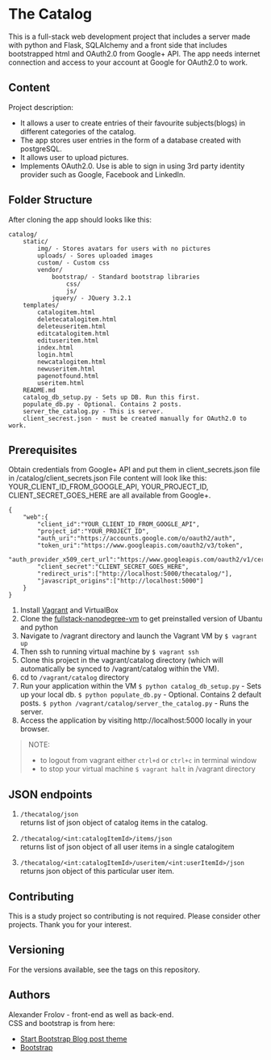 # The Catalog

This is a full-stack web development project that includes a server made with
python and Flask, SQLAlchemy and a front side that includes bootstrapped html and OAuth2.0 from Google+ API.
The app needs internet connection and access to your account at Google for OAuth2.0 to work.

## Content

Project description:  
- It allows a user to create entries of their favourite subjects(blogs) in different categories of the catalog.  
- The app stores user entries in the form of a database created with postgreSQL.
- It allows user to upload pictures.
- Implements OAuth2.0. Use is able to sign in using 3rd party identity provider such as Google, Facebook and LinkedIn.

## Folder Structure

After cloning the app should looks like this:
```
catalog/
    static/
        img/ - Stores avatars for users with no pictures
        uploads/ - Sores uploaded images
        custom/ - Custom css
        vendor/
            bootstrap/ - Standard bootstrap libraries
                css/
                js/ 
            jquery/ - JQuery 3.2.1
    templates/
        catalogitem.html
        deletecatalogitem.html
        deleteuseritem.html
        editcatalogitem.html
        edituseritem.html
        index.html
        login.html
        newcatalogitem.html
        newuseritem.html
        pagenotfound.html
        useritem.html
    README.md
    catalog_db_setup.py - Sets up DB. Run this first.
    populate_db.py - Optional. Contains 2 posts.
    server_the_catalog.py - This is server.
    client_secrest.json - must be created manually for OAuth2.0 to work.
```

## Prerequisites

Obtain credentials from Google+ API and put them in client_secrets.json file in /catalog/client_secrets.json
File content will look like this:
YOUR_CLIENT_ID_FROM_GOOGLE_API, YOUR_PROJECT_ID, CLIENT_SECRET_GOES_HERE are all available from Google+.


```
{
    "web":{
        "client_id":"YOUR_CLIENT_ID_FROM_GOOGLE_API",
        "project_id":"YOUR_PROJECT_ID",
        "auth_uri":"https://accounts.google.com/o/oauth2/auth",
        "token_uri":"https://www.googleapis.com/oauth2/v3/token",
        "auth_provider_x509_cert_url":"https://www.googleapis.com/oauth2/v1/certs",
        "client_secret":"CLIENT_SECRET_GOES_HERE",
        "redirect_uris":["http://localhost:5000/thecatalog/"],
        "javascript_origins":["http://localhost:5000"]
    }
}
```

1.  Install [Vagrant](https://www.vagrantup.com/) and VirtualBox
2.  Clone the [fullstack-nanodegree-vm](https://github.com/udacity/fullstack-nanodegree-vm) to get preinstalled version of Ubantu and python
3.  Navigate to /vagrant directory and launch the Vagrant VM by `$ vagrant up`
4.  Then ssh to running virtual machine by `$ vagrant ssh`
5.  Clone this project in the vagrant/catalog directory (which will automatically be synced to /vagrant/catalog within the VM).
6. cd to `/vagrant/catalog` directory
7.  Run your application within the VM 
`$ python catalog_db_setup.py` - Sets up your local db.
`$ python populate_db.py` - Optional. Contains 2 default posts.
`$ python /vagrant/catalog/server_the_catalog.py` - Runs the server.
8.  Access the application by visiting http://localhost:5000 locally in your browser.
  
>NOTE:  
>- to logout from vagrant either `ctrl+d` or `ctrl+c` in terminal window  
>- to stop your virtual machine `$ vagrant halt` in /vagrant directory


## JSON endpoints

1. `/thecatalog/json`  
returns list of json object of catalog items in the catalog.

2. `/thecatalog/<int:catalogItemId>/items/json`  
returns list of json object of all user items in a single catalogitem  

3. `/thecatalog/<int:catalogItemId>/useritem/<int:userItemId>/json`  
returns json object of this particular user item.


## Contributing

This is a study project so contributing is not required. Please consider other projects. Thank you for your interest.

## Versioning

For the versions available, see the tags on this repository.

## Authors

Alexander Frolov - front-end as well as back-end.  
CSS and bootstrap is from here:
- [Start Bootstrap Blog post theme](https://blackrockdigital.github.io/startbootstrap-blog-post/)
- [Bootstrap](https://getbootstrap.com/)